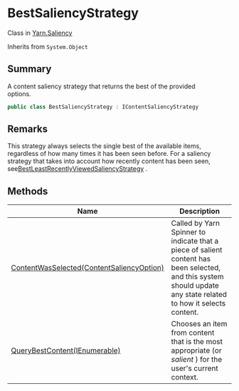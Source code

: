 # BestSaliencyStrategy

Class in [Yarn.Saliency](yarn.saliency.md)

Inherits from `System.Object`

## Summary

A content saliency strategy that returns the best of the provided\
options.

```csharp
public class BestSaliencyStrategy : IContentSaliencyStrategy
```

## Remarks

This strategy always selects the single best of the available items,\
regardless of how many times it has been seen before. For a saliency\
strategy that takes into account how recently content has been seen, see[BestLeastRecentlyViewedSaliencyStrategy](yarn.saliency.bestleastrecentlyviewedsaliencystrategy.md) .

## Methods

| Name                                                                                                  | Description                                                                                                                                                      |
| ----------------------------------------------------------------------------------------------------- | ---------------------------------------------------------------------------------------------------------------------------------------------------------------- |
| [ContentWasSelected(ContentSaliencyOption)](yarn.saliency.bestsaliencystrategy.contentwasselected.md) | Called by Yarn Spinner to indicate that a piece of salient content has been selected, and this system should update any state related to how it selects content. |
| [QueryBestContent(IEnumerable)](yarn.saliency.bestsaliencystrategy.querybestcontent.md)               | Chooses an item from content that is the most appropriate (or _salient_ ) for the user's current context.                                                        |
